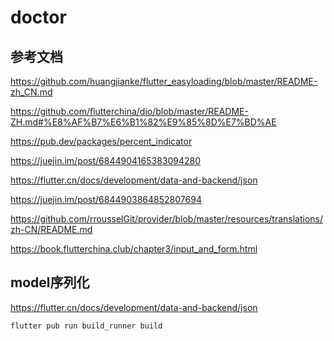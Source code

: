 # doctor

## 参考文档


https://github.com/huangjianke/flutter_easyloading/blob/master/README-zh_CN.md

https://github.com/flutterchina/dio/blob/master/README-ZH.md#%E8%AF%B7%E6%B1%82%E9%85%8D%E7%BD%AE

https://pub.dev/packages/percent_indicator

https://juejin.im/post/6844904165383094280

https://flutter.cn/docs/development/data-and-backend/json

https://juejin.im/post/6844903864852807694

https://github.com/rrousselGit/provider/blob/master/resources/translations/zh-CN/README.md

https://book.flutterchina.club/chapter3/input_and_form.html


## model序列化

https://flutter.cn/docs/development/data-and-backend/json

```bash
flutter pub run build_runner build
```